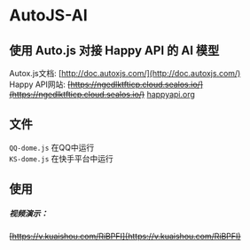 # AutoJS-AI
## 使用 Auto.js 对接 Happy API 的 AI 模型

Autox.js文档: [http://doc.autoxjs.com/](http://doc.autoxjs.com/)
<br/>
Happy API网站:  ~~[https://ngedlktfticp.cloud.sealos.io/](https://ngedlktfticp.cloud.sealos.io/)~~  [happyapi.org](https://happyapi.org)

## 文件

`QQ-dome.js`  在QQ中运行
<br/>
`KS-dome.js`  在快手平台中运行

## 使用

##### 视频演示：
~~[https://v.kuaishou.com/RiBPFI](https://v.kuaishou.com/RiBPFI)~~
